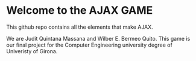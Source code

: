 # Welcome to the AJAX GAME
This github repo contains all the elements that make AJAX.

We are Judit Quintana Massana and Wilber E. Bermeo Quito. 
This game is our final project for the Computer Engineering university degree of Univeristy of Girona.



